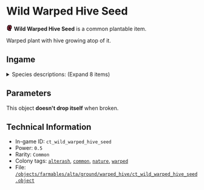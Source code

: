 # Wild Warped Hive Seed

<img src="https://raw.githubusercontent.com/Ceterai/Enternia/main/objects/farmables/alta/ground/warped_hive/icon.png" alt="Wild Warped Hive Seed icon" loading="lazy" height="16px" width="auto" /> **Wild Warped Hive Seed** is a common plantable item.

Warped plant with hive growing atop of it.

## Ingame

<details markdown="1"><summary>Species descriptions: (Expand 8 items)</summary>

- Alta: I can gather the hive without harming warped flies inside of it!
- Apex: Some strange insects swarm in this hive.
- Avian: Fie! Something is swarming in this hive!
- Floran: Thisss plant lookss ssscary. Floran will ssstay alert.
- Glitch: Careful. Some dangerous hive is growing on this plant.
- Human: Why is this plant looks like some kind of a tentacle monster?
- Hylotl: These 'fruits' can be useful in fights.
- Novakid: Please tell me that this plant isn't alive!

</details>

## Parameters

This object **doesn't drop itself** when broken.

## Technical Information

- In-game ID: `ct_wild_warped_hive_seed`
- Power: `0.5`
- Rarity: `Common`
- Colony tags: [`alterash`](https://ceterai.github.io/MyEnternia/Wiki/Tags/Alterash), [`common`](https://ceterai.github.io/MyEnternia/Wiki/Tags/Common), [`nature`](https://ceterai.github.io/MyEnternia/Wiki/Tags/Nature), [`warped`](https://ceterai.github.io/MyEnternia/Wiki/Tags/Warped)
- File: [`/objects/farmables/alta/ground/warped_hive/ct_wild_warped_hive_seed.object`](https://github.com/Ceterai/Enternia/blob/main/objects/farmables/alta/ground/warped_hive/ct_wild_warped_hive_seed.object)
